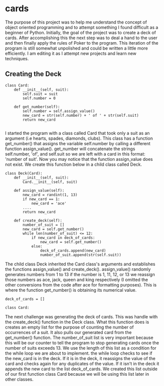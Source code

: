 # cards
The purpose of this project was to help me understand the concept of object oriented programming and to attempt something I found difficult as a beginner of Python.  Initially, the goal of the project was to create a deck of cards.  After accomplishing this the next step was to deal a hand to the user and then finally apply the rules of Poker to the program.  This iteration of the program is still somewhat unpolished and could be written a little more efficiently.  I am editing it as I attempt new projects and learn new techniques.  
## Creating the Deck
```
class Card:
    def __init__(self, suit):
        self.suit = suit
        self.number = 0

    def get_number(self):
        self.number = self.assign_value()
        new_card = str(self.number) + ' of ' + str(self.suit)
        return new_card
 
 ```
I started the program with a class called Card that took only a suit as an argument (i.e hearts, spades, diamonds, clubs).  This class has a function get_number() that assigns the variable self.number by calling a different function assign_value(). get_number will concatenate the strings self.number, 'of', and self.suit so we are left with a card in this format: 'number of suit'.  Now you may notice that the function assign_value does not exist.  We create this function below in a child class called Deck.
```
class Deck(Card):
    def __init__(self, suit):
        Card.__init__(self, suit)

    def assign_value(self):
        new_card = randint(1, 13)
        if new_card == 1:
            new_card = 'ace'
        ....
        return new_card

    def create_deck(self):
        number_of_suit = []
        new_card = self.get_number()
        while len(number_of_suit) <= 12:
            if new_card in deck_of_cards:
                new_card = self.get_number()
            else:
                deck_of_cards.append(new_card)
                number_of_suit.append(str(self.suit))
```
The child class Deck inherited the Card class's arguments and establishes the functions assign_value() and create_deck().   assign_value() randomly generates numbers from 1 to 13 if the number is 1, 11, 12, or 13 we reassign those numbers as ace, jack, queen and king respectively (I omitted the other conversions from the code after ace for formatting purposes).  This is where the function get_number() is obtaining its numerical value.
```
deck_of_cards = []

class Card:
```
The next challenge was generating the deck of cards.  This was handle with the create_deck() function in the Deck class.  What this function does is creates an empty list for the purpose of counting the number of occurrences of a suit. It also pulls our generated card from the get_number() function.  The number_of_suit list is very important because this will be our counter to tell the program to stop generating cards once the number of suits exceeds 13.  We use the length of this list as a condition for the while loop we are about to implement.  the while loop checks to see if the new_card is in the deck.  If it is in the deck, it reassigns the value of the card and checks again for any duplicates of the value.  If it isn't in the deck it appends the new card to the list deck_of_cards.  We created this list outside of our first function class Card because we will be using this list later in other classes.    
